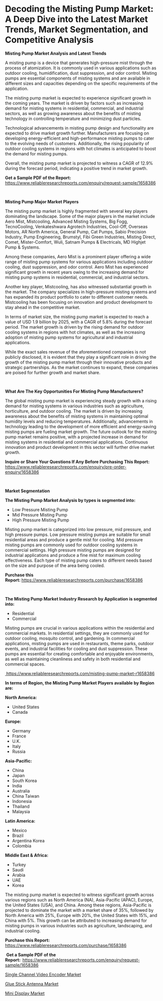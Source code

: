 <p><h1>Decoding the Misting Pump Market: A Deep Dive into the Latest Market Trends, Market Segmentation, and Competitive Analysis</h1></p><p><strong>Misting Pump Market Analysis and Latest Trends</strong></p>
<p><p>A misting pump is a device that generates high-pressure mist through the process of atomization. It is commonly used in various applications such as outdoor cooling, humidification, dust suppression, and odor control. Misting pumps are essential components of misting systems and are available in different sizes and capacities depending on the specific requirements of the application.</p><p>The misting pump market is expected to experience significant growth in the coming years. The market is driven by factors such as increasing demand for misting systems in residential, commercial, and industrial sectors, as well as growing awareness about the benefits of misting technology in controlling temperature and minimizing dust particles.</p><p>Technological advancements in misting pump design and functionality are expected to drive market growth further. Manufacturers are focusing on developing energy-efficient and high-performance misting pumps to cater to the evolving needs of customers. Additionally, the rising popularity of outdoor cooling systems in regions with hot climates is anticipated to boost the demand for misting pumps.</p><p>Overall, the misting pump market is projected to witness a CAGR of 12.9% during the forecast period, indicating a positive trend in market growth.</p></p>
<p><strong>Get a Sample PDF of the Report:&nbsp;</strong> <a href="https://www.reliableresearchreports.com/enquiry/request-sample/1658386">https://www.reliableresearchreports.com/enquiry/request-sample/1658386</a></p>
<p>&nbsp;</p>
<p><strong>Misting Pump Major Market Players</strong></p>
<p><p>The misting pump market is highly fragmented with several key players dominating the landscape. Some of the major players in the market include Aero Mist, Mistcooling, Advanced Misting Systems, Big Fogg, TecnoCooling, Venkateshwara Agrotech Industries, Cool-Off, Overseas Motors, AR North America, General Pump, Cat Pumps, Sabio Precision Industry, Pump Engineering, Brumstyl, Fibi Green Industries, Misting Direct, Comet, Mister-Comfort, Wuli, Satnam Pumps & Electricals, MD Highjet Pump & Systems.</p><p>Among these companies, Aero Mist is a prominent player offering a wide range of misting pump systems for various applications including outdoor cooling, dust suppression, and odor control. Aero Mist has experienced significant growth in recent years owing to the increasing demand for misting pump systems in residential, commercial, and industrial sectors.</p><p>Another key player, Mistcooling, has also witnessed substantial growth in the market. The company specializes in high-pressure misting systems and has expanded its product portfolio to cater to different customer needs. Mistcooling has been focusing on innovation and product development to stay ahead in the competitive market.</p><p>In terms of market size, the misting pump market is expected to reach a value of USD 1.9 billion by 2025, with a CAGR of 5.8% during the forecast period. The market growth is driven by the rising demand for outdoor cooling systems in regions with hot climates, as well as the increasing adoption of misting pump systems for agricultural and industrial applications.</p><p>While the exact sales revenue of the aforementioned companies is not publicly disclosed, it is evident that they play a significant role in driving the growth of the misting pump market through their innovative products and strategic partnerships. As the market continues to expand, these companies are poised for further growth and market share.</p></p>
<p>&nbsp;</p>
<p><strong>What Are The Key Opportunities For Misting Pump Manufacturers?</strong></p>
<p><p>The global misting pump market is experiencing steady growth with a rising demand for misting systems in various industries such as agriculture, horticulture, and outdoor cooling. The market is driven by increasing awareness about the benefits of misting systems in maintaining optimal humidity levels and reducing temperatures. Additionally, advancements in technology leading to the development of more efficient and energy-saving misting pumps are fueling market growth. The future outlook for the misting pump market remains positive, with a projected increase in demand for misting systems in residential and commercial applications. Continuous innovation and product development in this sector will further drive market growth.</p></p>
<p><strong>Inquire or Share Your Questions If Any Before Purchasing This Report:</strong> <a href="https://www.reliableresearchreports.com/enquiry/pre-order-enquiry/1658386">https://www.reliableresearchreports.com/enquiry/pre-order-enquiry/1658386</a></p>
<p>&nbsp;</p>
<p><strong>Market Segmentation</strong></p>
<p><strong>The Misting Pump Market Analysis by types is segmented into:</strong></p>
<p><ul><li>Low Pressure Misting Pump</li><li>Mid Pressure Misting Pump</li><li>High Pressure Misting Pump</li></ul></p>
<p><p>Misting pump market is categorized into low pressure, mid pressure, and high pressure pumps. Low pressure misting pumps are suitable for small residential areas and produce a gentle mist for cooling. Mid pressure misting pumps are commonly used for outdoor cooling systems in commercial settings. High pressure misting pumps are designed for industrial applications and produce a fine mist for maximum cooling effectiveness. Each type of misting pump caters to different needs based on the size and purpose of the area being cooled.</p></p>
<p><strong>Purchase this Report:&nbsp;</strong><a href="https://www.reliableresearchreports.com/purchase/1658386">https://www.reliableresearchreports.com/purchase/1658386</a></p>
<p>&nbsp;</p>
<p><strong>The Misting Pump Market Industry Research by Application is segmented into:</strong></p>
<p><ul><li>Residential</li><li>Commercial</li></ul></p>
<p><p>Misting pumps are crucial in various applications within the residential and commercial markets. In residential settings, they are commonly used for outdoor cooling, mosquito control, and gardening. In commercial applications, misting pumps are used in restaurants, theme parks, outdoor events, and industrial facilities for cooling and dust suppression. These pumps are essential for creating comfortable and enjoyable environments, as well as maintaining cleanliness and safety in both residential and commercial spaces.</p></p>
<p><a href="https://www.reliableresearchreports.com/misting-pump-market-r1658386">&nbsp;https://www.reliableresearchreports.com/misting-pump-market-r1658386</a></p>
<p><strong>In terms of Region, the Misting Pump Market Players available by Region are:</strong></p>
<p>
    <p> <strong> North America: </strong>
        <ul>
            <li>United States</li>
            <li>Canada</li>
        </ul>
        </p> 
    <p> <strong> Europe: </strong>
        <ul>
            <li>Germany</li>
            <li>France</li>
            <li>U.K.</li>
            <li>Italy</li>
            <li>Russia</li>
        </ul>
        </p> 
    <p> <strong> Asia-Pacific: </strong>
        <ul>
            <li>China</li>
            <li>Japan</li>
            <li>South Korea</li>
            <li>India</li>
            <li>Australia</li>
            <li>China Taiwan</li>
            <li>Indonesia</li>
            <li>Thailand</li>
            <li>Malaysia</li>
        </ul>
        </p> 
    <p> <strong> Latin America: </strong>
        <ul>
            <li>Mexico</li>
            <li>Brazil</li>
            <li>Argentina Korea</li>
            <li>Colombia</li>
        </ul>
        </p> 
    <p> <strong> Middle East & Africa: </strong>
        <ul>
            <li>Turkey</li>
            <li>Saudi</li>
            <li>Arabia</li>
            <li>UAE</li>
            <li>Korea</li>
        </ul>
    </p>
    </p>
<p><p>The misting pump market is expected to witness significant growth across various regions such as North America (NA), Asia-Pacific (APAC), Europe, the United States (USA), and China. Among these regions, Asia-Pacific is projected to dominate the market with a market share of 35%, followed by North America with 25%, Europe with 20%, the United States with 15%, and China with 5%. This growth can be attributed to increasing demand for misting pumps in various industries such as agriculture, landscaping, and industrial cooling.</p></p>
<p><strong>Purchase this Report: </strong><a href="https://www.reliableresearchreports.com/purchase/1658386">https://www.reliableresearchreports.com/purchase/1658386</a></p>
<p>&nbsp;<strong>Get a Sample PDF of the Report:&nbsp;&nbsp;</strong><a href="https://www.reliableresearchreports.com/enquiry/request-sample/1658386">https://www.reliableresearchreports.com/enquiry/request-sample/1658386</a></p>
<p><strong></strong></p>
<p><p><a href="https://github.com/btwcqfvq34/Market-Research-Report-List-1/blob/main/single-channel-video-encoder-market.md">Single Channel Video Encoder Market</a></p><p><a href="https://github.com/janetchuadff364/Market-Research-Report-List-1/blob/main/glue-stick-antenna-market.md">Glue Stick Antenna Market</a></p><p><a href="https://github.com/anggakarna133/Market-Research-Report-List-1/blob/main/mini-display-market.md">Mini Display Market</a></p></p>
